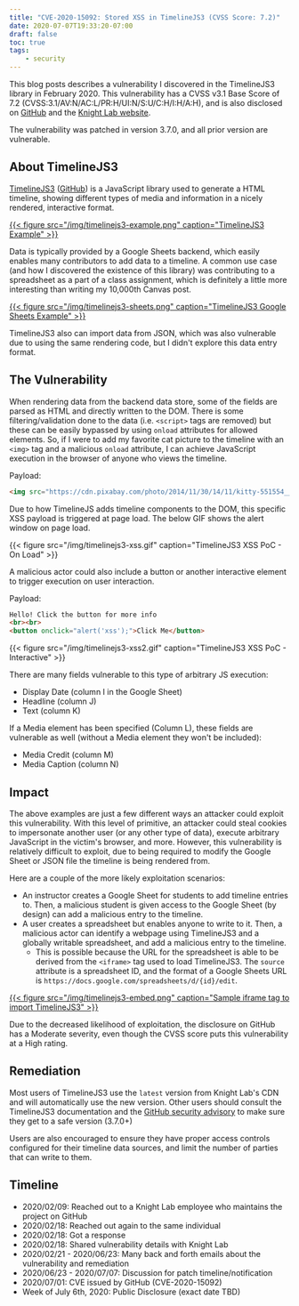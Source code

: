 ```yaml
---
title: "CVE-2020-15092: Stored XSS in TimelineJS3 (CVSS Score: 7.2)"
date: 2020-07-07T19:33:20-07:00
draft: false 
toc: true
tags:
    - security
---
```


This blog posts describes a vulnerability I discovered in the TimelineJS3 library in February 2020. This vulnerability has a CVSS v3.1 Base Score of 7.2 (CVSS:3.1/AV:N/AC:L/PR:H/UI:N/S:U/C:H/I:H/A:H), and is also disclosed on [GitHub](https://github.com/NUKnightLab/TimelineJS3/security/advisories/GHSA-2jpm-827p-j44g) and the [Knight Lab website](https://knightlab.northwestern.edu/posts/).

The vulnerability was patched in version 3.7.0, and all prior version are vulnerable.

## About TimelineJS3

[TimelineJS3](https://timeline.knightlab.com/) ([GitHub](https://github.com/NUKnightLab/TimelineJS3)) is a JavaScript library used to generate a HTML timeline, showing different types of media and information in a nicely rendered, interactive format.

[{{< figure src="/img/timelinejs3-example.png" caption="TimelineJS3 Example" >}}](https://timeline.knightlab.com/examples/republican/index.html)

Data is typically provided by a Google Sheets backend, which easily enables many contributors to add data to a timeline. A common use case (and how I discovered the existence of this library) was contributing to a spreadsheet as a part of a class assignment, which is definitely a little more interesting than writing my 10,000th Canvas post.

[{{< figure src="/img/timelinejs3-sheets.png" caption="TimelineJS3 Google Sheets Example" >}}](https://docs.google.com/spreadsheets/d/1pHBvXN7nmGkiG8uQSUB82eNlnL8xHu6kydzH_-eguHQ/edit)

TimelineJS3 also can import data from JSON, which was also vulnerable due to using the same rendering code, but I didn't explore this data entry format.

## The Vulnerability

When rendering data from the backend data store, some of the fields are parsed as HTML and directly written to the DOM. There is some filtering/validation done to the data (i.e. `<script>` tags are removed) but these can be easily bypassed by using `onload` attributes for allowed elements. So, if I were to add my favorite cat picture to the timeline with an `<img>` tag and a malicious `onload` attribute, I can achieve JavaScript execution in the browser of anyone who views the timeline.

Payload:

```html
<img src="https://cdn.pixabay.com/photo/2014/11/30/14/11/kitty-551554__340.jpg" onload="alert('xss');">
```

Due to how TimelineJS adds timeline components to the DOM, this specific XSS payload is triggered at page load. The below GIF shows the alert window on page load.

{{< figure src="/img/timelinejs3-xss.gif" caption="TimelineJS3 XSS PoC - On Load" >}}

A malicious actor could also include a button or another interactive element to trigger execution on user interaction.

Payload:

```html
Hello! Click the button for more info
<br><br>
<button onclick="alert('xss');">Click Me</button>
```

{{< figure src="/img/timelinejs3-xss2.gif" caption="TimelineJS3 XSS PoC - Interactive" >}}

There are many fields vulnerable to this type of arbitrary JS execution:

* Display Date (column I in the Google Sheet)
* Headline (column J)
* Text (column K)

If a Media element has been specified (Column L), these fields are vulnerable as well (without a Media element they won't be included):

* Media Credit (column M)
* Media Caption (column N)

## Impact

The above examples are just a few different ways an attacker could exploit this vulnerability. With this level of primitive, an attacker could steal cookies to impersonate another user (or any other type of data), execute arbitrary JavaScript in the victim's browser, and more. However, this vulnerability is relatively difficult to exploit, due to being required to modify the Google Sheet or JSON file the timeline is being rendered from.

Here are a couple of the more likely exploitation scenarios:
* An instructor creates a Google Sheet for students to add timeline entries to. Then, a malicious student is given access to the Google Sheet (by design) can add a malicious entry to the timeline.
* A user creates a spreadsheet but enables anyone to write to it. Then, a malicious actor can identify a webpage using TimelineJS3 and a globally writable spreadsheet, and add a malicious entry to the timeline.
    * This is possible because the URL for the spreadsheet is able to be derived from the `<iframe>` tag used to load TimelineJS3. The `source` attribute is a spreadsheet ID, and the format of a Google Sheets URL is `https://docs.google.com/spreadsheets/d/{id}/edit`.

[{{< figure src="/img/timelinejs3-embed.png" caption="Sample iframe tag to import TimelineJS3" >}}](https://timeline.knightlab.com/#make)

Due to the decreased likelihood of exploitation, the disclosure on GitHub has a Moderate severity, even though the CVSS score puts this vulnerability at a High rating.

## Remediation

Most users of TimelineJS3 use the `latest` version from Knight Lab's CDN and will automatically use the new version. Other users should consult the TimelineJS3 documentation and the [GitHub security advisory](https://github.com/NUKnightLab/TimelineJS3/security/advisories/GHSA-2jpm-827p-j44g) to make sure they get to a safe version (3.7.0+)

Users are also encouraged to ensure they have proper access controls configured for their timeline data sources, and limit the number of parties that can write to them.

## Timeline
* 2020/02/09: Reached out to a Knight Lab employee who maintains the project on GitHub
* 2020/02/18: Reached out again to the same individual
* 2020/02/18: Got a response
* 2020/02/18: Shared vulnerability details with Knight Lab
* 2020/02/21 - 2020/06/23: Many back and forth emails about the vulnerability and remediation
* 2020/06/23 - 2020/07/07: Discussion for patch timeline/notification
* 2020/07/01: CVE issued by GitHub (CVE-2020-15092)
* Week of July 6th, 2020: Public Disclosure (exact date TBD)
